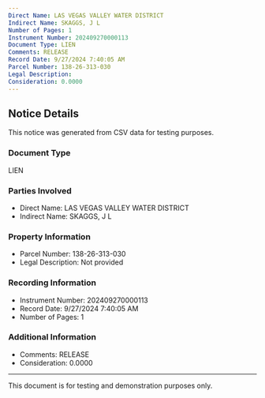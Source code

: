 ```yaml
---
Direct Name: LAS VEGAS VALLEY WATER DISTRICT
Indirect Name: SKAGGS, J L
Number of Pages: 1
Instrument Number: 202409270000113
Document Type: LIEN
Comments: RELEASE
Record Date: 9/27/2024 7:40:05 AM
Parcel Number: 138-26-313-030
Legal Description: 
Consideration: 0.0000
---
```


## Notice Details

This notice was generated from CSV data for testing purposes.

### Document Type
LIEN

### Parties Involved
- Direct Name: LAS VEGAS VALLEY WATER DISTRICT
- Indirect Name: SKAGGS, J L

### Property Information
- Parcel Number: 138-26-313-030
- Legal Description: Not provided

### Recording Information
- Instrument Number: 202409270000113
- Record Date: 9/27/2024 7:40:05 AM
- Number of Pages: 1

### Additional Information
- Comments: RELEASE
- Consideration: 0.0000

---

This document is for testing and demonstration purposes only.
